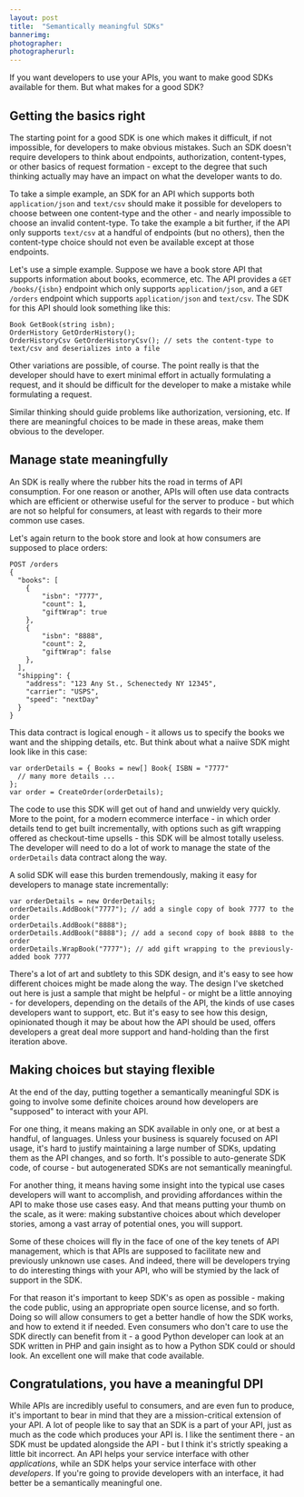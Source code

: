 ```yaml
---
layout: post
title:  "Semantically meaningful SDKs"
bannerimg:
photographer:
photographerurl:
---
```


If you want developers to use your APIs, you want to make good SDKs available for them. But what makes for a good SDK?

## Getting the basics right

The starting point for a good SDK is one which makes it difficult, if not impossible, for developers to make obvious mistakes. Such an SDK doesn't require developers to think about endpoints, authorization, content-types, or other basics of request formation - except to the degree that such thinking actually may have an impact on what the developer wants to do.

To take a simple example, an SDK for an API which supports both `application/json` and `text/csv` should make it possible for developers to choose between one content-type and the other - and nearly impossible to choose an invalid content-type. To take the example a bit further, if the API only supports `text/csv` at a handful of endpoints (but no others), then the content-type choice should not even be available except at those endpoints.

Let's use a simple example. Suppose we have a book store API that supports information about books, ecommerce, etc. The API provides a `GET /books/{isbn}` endpoint which only supports `application/json`, and a `GET /orders` endpoint which supports `application/json` and `text/csv`. The SDK for this API should look something like this:

```
Book GetBook(string isbn);
OrderHistory GetOrderHistory();
OrderHistoryCsv GetOrderHistoryCsv(); // sets the content-type to text/csv and deserializes into a file
```

Other variations are possible, of course. The point really is that the developer should have to exert minimal effort in actually formulating a request, and it should be difficult for the developer to make a mistake while formulating a request.

Similar thinking should guide problems like authorization, versioning, etc. If there are meaningful choices to be made in these areas, make them obvious to the developer.

## Manage state meaningfully

An SDK is really where the rubber hits the road in terms of API consumption. For one reason or another, APIs will often use data contracts which are efficient or otherwise useful for the server to produce - but which are not so helpful for consumers, at least with regards to their more common use cases.

Let's again return to the book store and look at how consumers are supposed to place orders:

```
POST /orders
{
  "books": [
  	{
  		"isbn": "7777",
  		"count": 1,
  		"giftWrap": true
  	},
  	{
  		"isbn": "8888",
  		"count": 2,
  		"giftWrap": false
  	},
  ],
  "shipping": {
  	"address": "123 Any St., Schenectedy NY 12345",
  	"carrier": "USPS",
  	"speed": "nextDay"  	
  }
}
```

This data contract is logical enough - it allows us to specify the books we want and the shipping details, etc. But think about what a naiive SDK might look like in this case:

```
var orderDetails = { Books = new[] Book{ ISBN = "7777"
  // many more details ...
};
var order = CreateOrder(orderDetails);
```

The code to use this SDK will get out of hand and unwieldy very quickly. More to the point, for a modern ecommerce interface - in which order details tend to get built incrementally, with options such as gift wrapping offered as checkout-time upsells - this SDK will be almost totally useless. The developer will need to do a lot of work to manage the state of the `orderDetails` data contract along the way.

A solid SDK will ease this burden tremendously, making it easy for developers to manage state incrementally:

```
var orderDetails = new OrderDetails;
orderDetails.AddBook("7777"); // add a single copy of book 7777 to the order
orderDetails.AddBook("8888");
orderDetails.AddBook("8888"); // add a second copy of book 8888 to the order
orderDetails.WrapBook("7777"); // add gift wrapping to the previously-added book 7777
```

There's a lot of art and subtlety to this SDK design, and it's easy to see how different choices might be made along the way. The design I've sketched out here is just a sample that might be helpful - or might be a little annoying - for developers, depending on the details of the API, the kinds of use cases developers want to support, etc. But it's easy to see how this design, opinionated though it may be about how the API should be used, offers developers a great deal more support and hand-holding than the first iteration above.

## Making choices but staying flexible

At the end of the day, putting together a semantically meaningful SDK is going to involve some definite choices around how developers are "supposed" to interact with your API.

For one thing, it means making an SDK available in only one, or at best a handful, of languages. Unless your business is squarely focused on API usage, it's hard to justify maintaining a large number of SDKs, updating them as the API changes, and so forth. It's possible to auto-generate SDK code, of course - but autogenerated SDKs are not semantically meaningful.

For another thing, it means having some insight into the typical use cases developers will want to accomplish, and providing affordances within the API to make those use cases easy. And that means putting your thumb on the scale, as it were: making substantive choices about which developer stories, among a vast array of potential ones, you will support.

Some of these choices will fly in the face of one of the key tenets of API management, which is that APIs are supposed to facilitate new and previously unknown use cases. And indeed, there will be developers trying to do interesting things with your API, who will be stymied by the lack of support in the SDK.

For that reason it's important to keep SDK's as open as possible - making the code public, using an appropriate open source license, and so forth. Doing so will allow consumers to get a better handle of how the SDK works, and how to extend it if needed. Even consumers who don't care to use the SDK directly can benefit from it - a good Python developer can look at an SDK written in PHP and gain insight as to how a Python SDK could or should look. An excellent one will make that code available.

## Congratulations, you have a meaningful DPI

While APIs are incredibly useful to consumers, and are even fun to produce, it's important to bear in mind that they are a mission-critical extension of your API. A lot of people like to say that an SDK is a part of your API, just as much as the code which produces your API is. I like the sentiment there - an SDK must be updated alongside the API - but I think it's strictly speaking a little bit incorrect. An API helps your service interface with other *applications*, while an SDK helps your service interface with other *developers*. If you're going to provide developers with an interface, it had better be a semantically meaningful one.